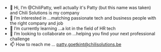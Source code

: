 - 👋 Hi, I’m @ChiliPatty,  well actually it's Patty (but this name was taken) and Chili Solutions is my company
- 👀 I’m interested in ...matching passionate tech and business people with the right company and job
- 🌱 I’m currently learning ...a lot in the field of HR tech
- 💞️ I’m looking to collaborate on ...helping you find your next professional challenge
- 📫 How to reach me ... patty.goetkint@chilisolutions.be

<!---
ChiliPatty/ChiliPatty is a ✨ special ✨ repository because its `README.md` (this file) appears on your GitHub profile.
You can click the Preview link to take a look at your changes.
--->
